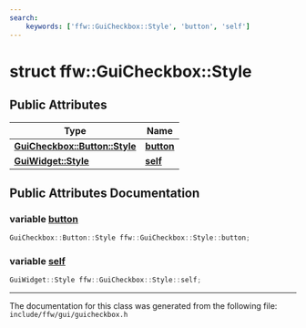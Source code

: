 ```yaml
---
search:
    keywords: ['ffw::GuiCheckbox::Style', 'button', 'self']
---
```


# struct ffw::GuiCheckbox::Style

## Public Attributes

|Type|Name|
|-----|-----|
|**[GuiCheckbox::Button::Style](structffw_1_1_gui_checkbox_1_1_button_1_1_style.md)**|[**button**](structffw_1_1_gui_checkbox_1_1_style.md#1a34ee75d44e7f5e2b7d33f6974aa2f920)|
|**[GuiWidget::Style](structffw_1_1_gui_widget_1_1_style.md)**|[**self**](structffw_1_1_gui_checkbox_1_1_style.md#1af3d9bc8b08805182d98e2d8adae74353)|


## Public Attributes Documentation

### variable <a id="1a34ee75d44e7f5e2b7d33f6974aa2f920" href="#1a34ee75d44e7f5e2b7d33f6974aa2f920">button</a>

```cpp
GuiCheckbox::Button::Style ffw::GuiCheckbox::Style::button;
```



### variable <a id="1af3d9bc8b08805182d98e2d8adae74353" href="#1af3d9bc8b08805182d98e2d8adae74353">self</a>

```cpp
GuiWidget::Style ffw::GuiCheckbox::Style::self;
```





----------------------------------------
The documentation for this class was generated from the following file: `include/ffw/gui/guicheckbox.h`
